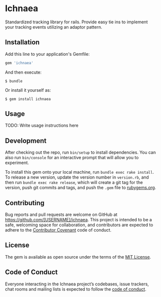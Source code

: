 # Ichnaea

Standardized tracking library for rails. Provide easy tie ins to implement
your tracking events utilizing an adaptor pattern. 

## Installation

Add this line to your application's Gemfile:

```ruby
gem 'ichnaea'
```

And then execute:

    $ bundle

Or install it yourself as:

    $ gem install ichnaea

## Usage

TODO: Write usage instructions here

## Development

After checking out the repo, run `bin/setup` to install dependencies. You can also run `bin/console` for an interactive prompt that will allow you to experiment.

To install this gem onto your local machine, run `bundle exec rake install`. To release a new version, update the version number in `version.rb`, and then run `bundle exec rake release`, which will create a git tag for the version, push git commits and tags, and push the `.gem` file to [rubygems.org](https://rubygems.org).

## Contributing

Bug reports and pull requests are welcome on GitHub at https://github.com/[USERNAME]/ichnaea. This project is intended to be a safe, welcoming space for collaboration, and contributors are expected to adhere to the [Contributor Covenant](http://contributor-covenant.org) code of conduct.

## License

The gem is available as open source under the terms of the [MIT License](https://opensource.org/licenses/MIT).

## Code of Conduct

Everyone interacting in the Ichnaea project’s codebases, issue trackers, chat rooms and mailing lists is expected to follow the [code of conduct](https://github.com/[USERNAME]/ichnaea/blob/master/CODE_OF_CONDUCT.md).
